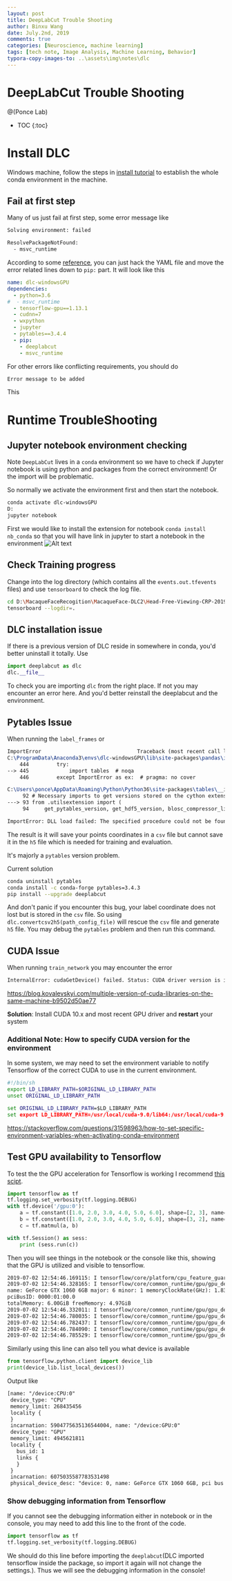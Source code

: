 ```yaml
---
layout: post
title: DeepLabCut Trouble Shooting
author: Binxu Wang
date: July.2nd, 2019
comments: true
categories: [Neuroscience, machine learning]
tags: [tech note, Image Analysis, Machine Learning, Behavior]
typora-copy-images-to: ..\assets\img\notes\dlc
---
```


DeepLabCut Trouble Shooting
======
@(Ponce Lab)
* TOC
{:toc}

# Install DLC
Windows machine, follow the steps in 	[install tutorial](https://github.com/AlexEMG/DeepLabCut/blob/master/conda-environments/README.md) to establish the whole conda environment in the machine. 
## Fail at first step
Many of us just fail at first step, some error message like 
```tex
Solving environment: failed

ResolvePackageNotFound:
  - msvc_runtime
```
According to some [reference](https://blog.csdn.net/langjijianghu_123/article/details/80923293#comments), you can just hack the YAML file and move the error related lines down to `pip:` part. It will look like this 
```yaml
name: dlc-windowsGPU
dependencies:
  - python=3.6
#  - msvc_runtime
  - tensorflow-gpu==1.13.1
  - cudnn=7
  - wxpython
  - jupyter
  - pytables==3.4.4
  - pip:
    - deeplabcut
    - msvc_runtime
```
For other errors like conflicting requirements, you should do 
```tex
Error message to be added
```
This 

# Runtime TroubleShooting

## Jupyter notebook environment checking
Note `DeepLabCut` lives in a `conda` environment so we have to check if Jupyter notebook is using python and packages from the correct environment! Or the import will be problematic. 

So normally we activate the environment first and then start the notebook. 
```bash
conda activate dlc-windowsGPU
D:
jupyter notebook
```
First we would like to install the extension for notebook `conda install nb_conda` so that you will have link in jupyter to start a notebook in the environment
![Alt text](..\assets\img\notes\dlc\1562091943732.png)

## Check Training progress
Change into the log directory (which contains all the `events.out.tfevents` files) and use `tensorboard` to check the log file. 
```bash
cd D:\MacaqueFaceRecogition\MacaqueFace-DLC2\Head-Free-Viewing-CRP-2019-07-01\dlc-models\iteration-0\Head-Free-ViewingJul1-trainset95shuffle1\train\log
tensorboard --logdir=. 
```

## DLC installation issue
If there is a previous version of DLC reside in somewhere in conda, you'd better uninstall it totally. 
Use 
```python
import deeplabcut as dlc
dlc.__file__
```
To check you are importing `dlc`  from the right place. If not you may encounter an error here. And you'd better reinstall the deeplabcut and the environment. 

## Pytables Issue
When running the `label_frames` or 
```tex
ImportError                               Traceback (most recent call last)
C:\ProgramData\Anaconda3\envs\dlc-windowsGPU\lib\site-packages\pandas\io\pytables.py in __init__(self, path, mode, complevel, complib, fletcher32, **kwargs)
    444         try:
--> 445             import tables  # noqa
    446         except ImportError as ex:  # pragma: no cover

C:\Users\ponce\AppData\Roaming\Python\Python36\site-packages\tables\__init__.py in <module>()
     92 # Necessary imports to get versions stored on the cython extension
---> 93 from .utilsextension import (
     94     get_pytables_version, get_hdf5_version, blosc_compressor_list,

ImportError: DLL load failed: The specified procedure could not be found.
```
The result is it will save your points coordinates in a `csv` file but cannot save it in the `h5` file which is needed for training and evaluation. 

It's majorly a `pytables` version problem. 

Current solution 
```bash
conda uninstall pytables 
conda install -c conda-forge pytables=3.4.3
pip install --upgrade deeplabcut
```
And don't panic if you encounter this bug, your label coordinate does not lost but is stored in the `csv` file. So using `dlc.convertcsv2h5(path_config_file)` will rescue the `csv` file and generate `h5` file. You may debug the `pytables` problem and then run this command. 

## CUDA Issue 
When running `train_network` you may encounter the error
```tex
InternalError: cudaGetDevice() failed. Status: CUDA driver version is insufficient for CUDA runtime version
```
https://blog.kovalevskyi.com/multiple-version-of-cuda-libraries-on-the-same-machine-b9502d50ae77

**Solution**: Install CUDA 10.x and most recent GPU driver and **restart** your system
### Additional Note: How to specify CUDA version for the environment
In some system, we may need to set the environment variable to notify Tensorflow of the correct CUDA to use in the current environment. 
```bash
#!/bin/sh
export LD_LIBRARY_PATH=$ORIGINAL_LD_LIBRARY_PATH
unset ORIGINAL_LD_LIBRARY_PATH
```
```bat
set ORIGINAL_LD_LIBRARY_PATH=$LD_LIBRARY_PATH
set export LD_LIBRARY_PATH=/usr/local/cuda-9.0/lib64:/usr/local/cuda-9.0/extras/CUPTI/lib64:/lib/nccl/cuda-9:$LD_LIBRARY_PATH
```
https://stackoverflow.com/questions/31598963/how-to-set-specific-environment-variables-when-activating-conda-environment


## Test GPU availability to Tensorflow
To test the the GPU acceleration for Tensorflow is working I recommend [this scipt](https://stackoverflow.com/questions/38009682/how-to-tell-if-tensorflow-is-using-gpu-acceleration-from-inside-python-shell). 
```python
import tensorflow as tf
tf.logging.set_verbosity(tf.logging.DEBUG)
with tf.device('/gpu:0'):
    a = tf.constant([1.0, 2.0, 3.0, 4.0, 5.0, 6.0], shape=[2, 3], name='a')
    b = tf.constant([1.0, 2.0, 3.0, 4.0, 5.0, 6.0], shape=[3, 2], name='b')
    c = tf.matmul(a, b)

with tf.Session() as sess:
    print (sess.run(c))
```
Then you will see things in the notebook or the console like this, showing that the GPU is utilized and visible to tensorflow. 
```tex
2019-07-02 12:54:46.169115: I tensorflow/core/platform/cpu_feature_guard.cc:141] Your CPU supports instructions that this TensorFlow binary was not compiled to use: AVX AVX2
2019-07-02 12:54:46.328165: I tensorflow/core/common_runtime/gpu/gpu_device.cc:1433] Found device 0 with properties:
name: GeForce GTX 1060 6GB major: 6 minor: 1 memoryClockRate(GHz): 1.835
pciBusID: 0000:01:00.0
totalMemory: 6.00GiB freeMemory: 4.97GiB
2019-07-02 12:54:46.332011: I tensorflow/core/common_runtime/gpu/gpu_device.cc:1512] Adding visible gpu devices: 0
2019-07-02 12:54:46.780035: I tensorflow/core/common_runtime/gpu/gpu_device.cc:984] Device interconnect StreamExecutor with strength 1 edge matrix:
2019-07-02 12:54:46.782437: I tensorflow/core/common_runtime/gpu/gpu_device.cc:990]      0
2019-07-02 12:54:46.784090: I tensorflow/core/common_runtime/gpu/gpu_device.cc:1003] 0:   N
2019-07-02 12:54:46.785529: I tensorflow/core/common_runtime/gpu/gpu_device.cc:1115] Created TensorFlow device (/job:localhost/replica:0/task:0/device:GPU:0 with 4716 MB memory) -> physical GPU (device: 0, name: GeForce GTX 1060 6GB, pci bus id: 0000:01:00.0, compute capability: 6.1)
```
Similarly using this line can also tell you what device is available 
```python
from tensorflow.python.client import device_lib
print(device_lib.list_local_devices())
```
Output like 
```tex
[name: "/device:CPU:0"
 device_type: "CPU"
 memory_limit: 268435456
 locality {
 }
 incarnation: 5904775635136544004, name: "/device:GPU:0"
 device_type: "GPU"
 memory_limit: 4945621811
 locality {
   bus_id: 1
   links {
   }
 }
 incarnation: 6075035587783531498
 physical_device_desc: "device: 0, name: GeForce GTX 1060 6GB, pci bus id: 0000:01:00.0, compute capability: 6.1"]
```

### Show debugging information from Tensorflow

If you cannot see the debugging information either in notebook or in the console, you may need to add this line to the front of the code. 
```python
import tensorflow as tf
tf.logging.set_verbosity(tf.logging.DEBUG)
```
We should do this line before importing the `deeplabcut`(DLC imported tensorflow inside the package, so import it again will not change the settings.). Thus we will see the debugging information in the console! 

